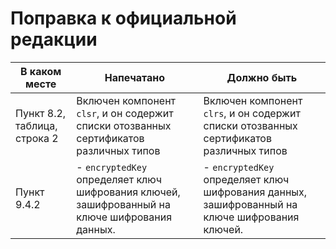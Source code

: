 # Поправка к официальной редакции

| В каком месте | Напечатано | Должно быть |
|---------------|------------|-------------|
| Пункт 8.2, таблица, строка 2 | Включен компонент `clsr`, и он содержит списки отозванных сертификатов различных типов | Включен компонент `clrs`, и он содержит списки отозванных сертификатов различных типов |
| Пункт 9.4.2 | - `encryptedKey` определяет ключ шифрования ключей, зашифрованный на ключе шифрования данных. | - `encryptedKey` определяет ключ шифрования данных, зашифрованный на ключе шифрования ключей. |
